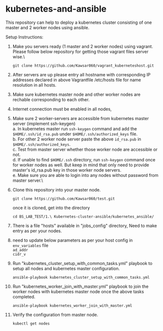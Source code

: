 # kubernetes-and-ansible
This repository can help to deploy a kubernetes cluster consisting of one master and 2 worker nodes using ansible. 


Setup Instructions:

1. Make you servers ready (1 master and 2 worker nodes) using vagrant. Please follow below repository for getting those vagrant files server wise.\

     `git clone https://github.com/Kawsar060/vagrant_kuberneteshost.git`

2. After servers are up please entry all hostname with corresponding IP addresses declared in above Vagrantfile /etc/hosts file for name resolution in all hosts.
3. Make sure kubernetes master node and other worker nodes are rechable corresponding to each other.
4. Internet connection must be enabled in all nodes,
5. Make sure 2 worker-servers are accessible from kubernetes master server (implement ssh-keygen)\
     a. In kubernetes master run `ssh-keygen` command and add the `$HOME/.ssh/id_rsa.pub` under `$HOME/.ssh/authorized_keys` file.\
     b. For other 2 worker node server paste the above `id_rsa.pub` in `$HOME/.ssh/authorized_keys`.\
     c. Test from master server whether those worker node are accessible or not.\
     d. If unable to find `$HOME/.ssh` directory, run `ssh-keygen` command once for worker nodes as well. But keep in mind that only need to provide master's id_rsa.pub key in those worker node servers.\
     e. Make sure you are able to login into any nodes without password from master server.\
     
6. Clone this repository into your master node.
   
   `git clone https://github.com/Kawsar060/test.git`
   
   once it is cloned, get into the directory
   
   `cd BS_LAB_TEST/1.\ Kubernetes-cluster-ansible/kubernetes_ansible/`

6. There is a file "hosts" available in "jobs_config" directory, Need to make entry as per your nodes.
7. need to update below parameters as per your host config in `env_variables` file\
   `ad_addr`\
   `cidr_v`
   
9. Run "kubernetes_cluster_setup_with_common_tasks.yml" playbook to setup all nodes and kubernetes master configuration.

   `ansible-playbook kubernetes_cluster_setup_with_common_tasks.yml`
   
10. Run "kubernetes_worker_join_with_master.yml" playbook to join the worker nodes with kubernetes master node once the above tasks completed.

      `ansible-playbook kubernetes_worker_join_with_master.yml`

11. Verify the configuration from master node.

      `kubectl get nodes`


